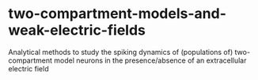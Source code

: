 # two-compartment-models-and-weak-electric-fields
Analytical methods to study the spiking dynamics of (populations of) two-compartment model neurons in the presence/absence of an extracellular electric field
